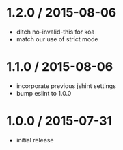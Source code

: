 
1.2.0 / 2015-08-06
==================

 * ditch no-invalid-this for koa
 * match our use of strict mode

1.1.0 / 2015-08-06
==================

 * incorporate previous jshint settings
 * bump eslint to 1.0.0

1.0.0 / 2015-07-31
==================

 * initial release
